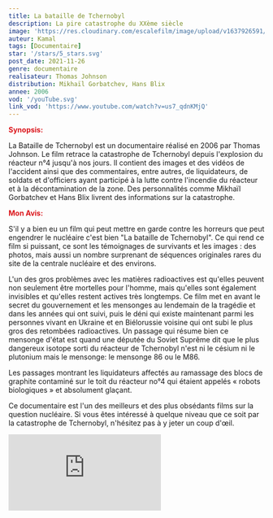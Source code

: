 ```yaml
---
title: La bataille de Tchernobyl
description: La pire catastrophe du XXème siècle
image: 'https://res.cloudinary.com/escalefilm/image/upload/v1637926591/centrale-lenine-r%C3%A9acteur-4-de-tcherobyl-apr%C3%A8s-limplosion_mdnfxv.jpg'
auteur: Kamal
tags: [Documentaire]
star: '/stars/5_stars.svg'
post_date: 2021-11-26
genre: documentaire
realisateur: Thomas Johnson
distribution: Mikhaïl Gorbatchev, Hans Blix
annee: 2006
vod: '/youTube.svg'
link_vod: 'https://www.youtube.com/watch?v=us7_qdnKMjQ'
---
```


<span style="color:#db161c">**Synopsis:**</span>

La Bataille de Tchernobyl est un documentaire réalisé en 2006 par Thomas Johnson. Le film retrace la catastrophe de Tchernobyl depuis l'explosion du réacteur n°4 jusqu'à nos jours. Il contient des images et des vidéos de l'accident ainsi que des commentaires, entre autres, de liquidateurs, de soldats et d'officiers ayant participé à la lutte contre l'incendie du réacteur et à la décontamination de la zone. Des personnalités comme Mikhaïl Gorbatchev et Hans Blix livrent des informations sur la catastrophe.

<span style="color:#db161c">**Mon Avis:**</span>

S'il y a bien eu un film qui peut mettre en garde contre les horreurs que peut engendrer le nucléaire c'est bien "La bataille de Tchernobyl". Ce qui rend ce film si puissant, ce sont les témoignages de survivants et les images : des photos, mais aussi un nombre surprenant de séquences originales rares du site de la centrale nucléaire et des environs.

L'un des gros problèmes avec les matières radioactives est qu'elles peuvent non seulement être mortelles pour l'homme, mais qu'elles sont également invisibles et qu'elles restent actives très longtemps. Ce film met en avant le secret du gouvernement et les mensonges au lendemain de la tragédie et dans les années qui ont suivi, puis le déni qui existe maintenant parmi les personnes vivant en Ukraine et en Biélorussie voisine qui ont subi le plus gros des retombées radioactives. Un passage qui résume bien ce mensonge d'état est quand une députée du Soviet Suprême dit que le plus dangereux isotope sorti du réacteur de Tchernobyl n'est ni le césium ni le plutonium mais le mensonge: le mensonge 86 ou le M86.

Les passages montrant les liquidateurs affectés au ramassage des blocs de graphite contaminé sur le toit du réacteur no°4 qui étaient appelés « robots biologiques » et absolument glaçant.

Ce documentaire est l'un des meilleurs et des plus obsédants films sur la question nucléaire. Si vous êtes intéressé à quelque niveau que ce soit par la catastrophe de Tchernobyl, n'hésitez pas à y jeter un coup d'œil.

<div>
    <iframe src="https://www.youtube.com/embed/rxhT7zgaJFc" title="YouTube video player" frameborder="0" allow="accelerometer; autoplay; clipboard-write; encrypted-media; gyroscope; picture-in-picture" allowfullscreen></iframe>
</div>


